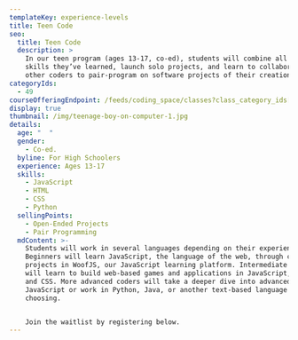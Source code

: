 ```yaml
---
templateKey: experience-levels
title: Teen Code
seo:
  title: Teen Code
  description: >
    In our teen program (ages 13-17, co-ed), students will combine all the
    skills they’ve learned, launch solo projects, and learn to collaborate with
    other coders to pair-program on software projects of their creation.
categoryIds:
  - 49
courseOfferingEndpoint: /feeds/coding_space/classes?class_category_ids[]=49
display: true
thumbnail: /img/teenage-boy-on-computer-1.jpg
details:
  age: "  "
  gender:
    - Co-ed.
  byline: For High Schoolers
  experience: Ages 13-17
  skills:
    - JavaScript
    - HTML
    - CSS
    - Python
  sellingPoints:
    - Open-Ended Projects
    - Pair Programming
  mdContent: >-
    Students will work in several languages depending on their experience.
    Beginners will learn JavaScript, the language of the web, through creating
    projects in WoofJS, our JavaScript learning platform. Intermediate coders
    will learn to build web-based games and applications in JavaScript, HTML,
    and CSS. More advanced coders will take a deeper dive into advanced
    JavaScript or work in Python, Java, or another text-based language of their
    choosing.


    J﻿oin the waitlist by registering below.
---
```


